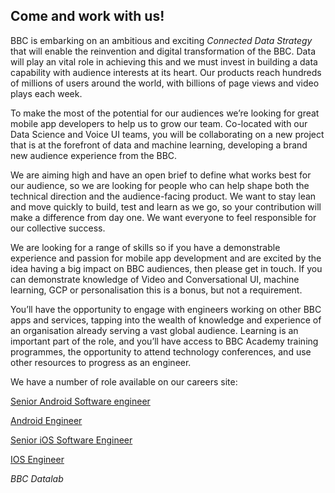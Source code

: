 ## Come and work with us!

BBC is embarking on an ambitious and exciting _Connected Data Strategy_ that will enable the reinvention and digital transformation of the BBC. Data will play an vital role in achieving this and we must invest in building a data capability with audience interests at its heart. Our products reach hundreds of millions of users around the world, with billions of page views and video plays each week.  

To make the most of the potential for our audiences we’re looking for great mobile app developers to help us to grow our team. Co-located with our Data Science and Voice UI teams, you will be collaborating on a new project that is at the forefront of data and machine learning, developing a brand new audience experience from the BBC.  

We are aiming high and have an open brief to define what works best for our audience, so we are looking for people who can help shape both the technical direction and the audience-facing product.  We want to stay lean and move quickly to build, test and learn as we go, so your contribution will make a difference from day one. We want everyone to feel responsible for our collective success.

We are looking for a range of skills so if you have a demonstrable experience and passion for mobile app development and are excited by the idea having a big impact on BBC audiences, then please get in touch.  If you can demonstrate knowledge of Video and Conversational UI, machine learning, GCP or personalisation this is a bonus, but not a requirement.

You’ll have the opportunity to engage with engineers working on other BBC apps and services, tapping into the wealth of knowledge and experience of an organisation already serving a vast global audience.  Learning is an important part of the role, and you’ll have access to BBC Academy training programmes, the opportunity to attend technology conferences, and use other resources to progress as an engineer.

We have a number of role available on our careers site:

[Senior Android Software engineer](http://careerssearch.bbc.co.uk/jobs/job/Software-Engineer-Android-Apps-Connected-Data-Machine-Learning/25558)

[Android Engineer](http://careerssearch.bbc.co.uk/jobs/job/Software-Engineer-Android-Apps-Connected-Data-Machine-Learning/25558)

[Senior iOS Software Engineer](http://careerssearch.bbc.co.uk/jobs/job/Software-Engineer-Android-Apps-Connected-Data-Machine-Learning/25558)

[IOS Engineer](http://careerssearch.bbc.co.uk/jobs/job/Software-Engineer-iOS-Apps-Connected-Data-Machine-Learning/25545)

_BBC Datalab_
